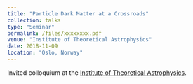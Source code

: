 ```yaml
---
title: "Particle Dark Matter at a Crossroads"
collection: talks
type: "Seminar"
permalink: /files/xxxxxxxx.pdf
venue: "Institute of Theoretical Astrophysics"
date: 2018-11-09
location: "Oslo, Norway"
---
```


Invited colloquium at the [Institute of Theoretical Astrophysics](https://www.mn.uio.no/astro/english/).
